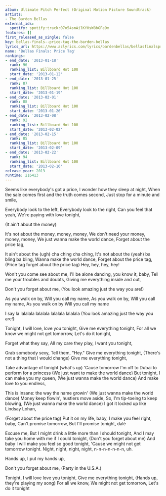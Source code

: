 ```yaml
---
album: Ultimate Pitch Perfect (Original Motion Picture Soundtrack)
artists:
- The Barden Bellas
external_ids:
  spotify: spotify:track:07o54snAilKYHsW8bGFe9x
features: []
first_released_as_single: false
key: bellas-finals--price-tag-the-barden-bellas
lyrics_url: https://www.azlyrics.com/lyrics/bardenbellas/bellasfinalspricetagdontyouforgetaboutmegivemeeverythingjustthewayyouarepartyintheusaturnthebeataround.html
name: 'Bellas Finals: Price Tag'
rankings:
- end_date: '2013-01-18'
  rank: 96
  ranking_list: Billboard Hot 100
  start_date: '2013-01-12'
- end_date: '2013-01-25'
  rank: 87
  ranking_list: Billboard Hot 100
  start_date: '2013-01-19'
- end_date: '2013-02-01'
  rank: 88
  ranking_list: Billboard Hot 100
  start_date: '2013-01-26'
- end_date: '2013-02-08'
  rank: 92
  ranking_list: Billboard Hot 100
  start_date: '2013-02-02'
- end_date: '2013-02-15'
  rank: 85
  ranking_list: Billboard Hot 100
  start_date: '2013-02-09'
- end_date: '2013-02-22'
  rank: 94
  ranking_list: Billboard Hot 100
  start_date: '2013-02-16'
release_year: 2013
runtime: 216413
---
```

Seems like everybody's got a price,
I wonder how they sleep at night,
When the sale comes first and the truth comes second,
Just stop for a minute and smile,

Everybody look to the left,
Everybody look to the right,
Can you feel that yeah,
We're paying with love tonight,

(It ain't about the money)

It's not about the money, money, money,
We don't need your money, money, money,
We just wanna make the world dance,
Forget about the price tag,

It ain't about the (ugh) cha ching cha ching,
It's not about the (yeah) ba bling ba bling,
Wanna make the world dance,
Forget about the price tag,
(Price tag forget about the price tag)
Hey, hey, hey, hey!

Won't you come see about me,
I'll be alone dancing, you know it, baby,
Tell me your troubles and doubts,
Giving me everything inside and out,

Don't you forget about me,
(You look amazing just the way you are!)

As you walk on by,
Will you call my name,
As you walk on by,
Will you call my name,
As you walk on by
Will you call my name

I say la lalalala lalalala lalalala lalalala
(You look amazing just the way you are!)

Tonight,
I will love, love you tonight,
Give me everything tonight,
For all we know we might not get tomorrow,
Let's do it tonight,

Forget what they say,
All my care they play,
I want you tonight,

Grab somebody sexy,
Tell them, "Hey."
Give me everything tonight,
(There's not a thing that I would change)
Give me everything tonight,

Take advantage of tonight (what's up)
'Cause tomorrow I'm off to Dubai to perform for a princess
(We just want to make the world dance)
But tonight, I can make you my queen,
(We just wanna make the world dance)
And make love to you endless,

This is insane: the way the name growin'
(We just wanna make the world dance)
Money keep flowin', hustlers move aside,
So, I'm tip-toeing to keep blowing,
(We just wanna make the world dance)
I got it locked up like Lindsay Lohan,

(Forget about the price tag)
Put it on my life, baby,
I make you feel right, baby,
Can't promise tomorrow,
But I'll promise tonight, dalé

Excuse me,
But I might drink a little more than I should tonight,
And I may take you home with me if I could tonight,
(Don't you forget about me)
And baby I will make you feel so good tonight,
'Cause we might not get tomorrow tonight.
Night, night, night, night, n-n-n-n-n-n-n, uh.

Hands up,
I put my hands up,

Don't you forget about me,
(Party in the U.S.A.)

Tonight,
I will love love you tonight,
Give me everything tonight,
(Hands up, they're playing my song)
For all we know,
We might not get tomorrow,
Let's do it tonight
